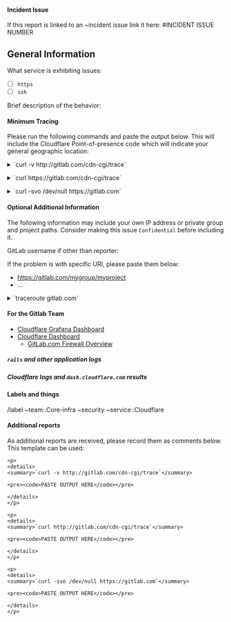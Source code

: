 
#### Incident Issue

If this report is linked to an ~incident issue link it here: #INCIDENT ISSUE NUMBER

## General Information

What service is exhibiting issues:

- [ ] `https`
- [ ] `ssh`

Brief description of the behavior:

#### Minimum Tracing

Please run the following commands and paste the output below. This will include
the Cloudflare Point-of-presence code which will indicate your general geographic
location:

<p>
<details>
<summary>`curl -v http://gitlab.com/cdn-cgi/trace`</summary>

<pre><code>PASTE OUTPUT HERE</code></pre>

</details>
</p>

<p>
<details>
<summary>`curl https://gitlab.com/cdn-cgi/trace`</summary>

<pre><code>PASTE OUTPUT HERE</code></pre>

</details>
</p>

<p>
<details>
<summary>`curl -svo /dev/null https://gitlab.com`</summary>

<pre><code>PASTE OUTPUT HERE</code></pre>

</details>
</p>

#### Optional Additional Information

The following information may include your own IP address or private group
and project paths. Consider making this issue `Confidential` before including it.


GitLab username if other than reporter:


If the problem is with specific URI, please paste them below:

- https://gitlab.com/mygroup/myproject
- ...


<p>
<details>
<summary>`traceroute gitlab.com`</summary>

<pre><code>PASTE OUTPUT HERE</code></pre>

</details>
</p>

#### For the Gitlab Team

- [Cloudflare Grafana Dashboard](https://dashboards.gitlab.net/d/sPqgMv9Zk/cloudflare-traffic-overview?orgId=1&refresh=30s)
- [Cloudflare Dashboard](https://dash.cloudflare.com)
  - [GitLab.com Firewall Overview](https://dash.cloudflare.com/852e9d53d0f8adbd9205389356f2303d/gitlab.com/firewall)

##### `rails` and other application logs

<!-- Link to elastic short urls here -->

##### Cloudflare logs and `dash.cloudflare.com` results

<!-- -->


#### Labels and things


/label ~team::Core-infra ~security ~service::Cloudflare


#### Additional reports

As additional reports are received, please record them as comments below. This
template can be used:

```
<p>
<details>
<summary>`curl -v http://gitlab.com/cdn-cgi/trace`</summary>

<pre><code>PASTE OUTPUT HERE</code></pre>

</details>
</p>

<p>
<details>
<summary>`curl http://gitlab.com/cdn-cgi/trace`</summary>

<pre><code>PASTE OUTPUT HERE</code></pre>

</details>
</p>

<p>
<details>
<summary>`curl -svo /dev/null https://gitlab.com`</summary>

<pre><code>PASTE OUTPUT HERE</code></pre>

</details>
</p>

```
